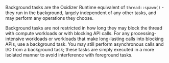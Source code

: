 Background tasks are the Oxidizer Runtime equivalent of `thread::spawn()` - they run in the
background, largely independent of any other tasks, and may perform any operations they choose.

Background tasks are not restricted in how long they may block the thread with compute workloads or
with blocking API calls. For any processing-intensive workloads or workloads that make long-lasting
calls into blocking APIs, use a background task. You may still perform asynchronous calls and I/O
from a background task; these tasks are simply executed in a more isolated manner to avoid
interference with foreground tasks.